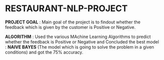 # RESTAURANT-NLP-PROJECT

  **PROJECT GOAL** :  Main goal of the project is to findout whether the feedback which is given by the customer is Positive or Negative.
  
 **ALGORITHM** : Used the various MAchine Learning Algorithms to predict whether the feedback is Positive or Negative and Concluded the best model : **NAIVE BAYES** (The model which is going to solve the problem in a given conditions) and got the 75% accuracy. 
